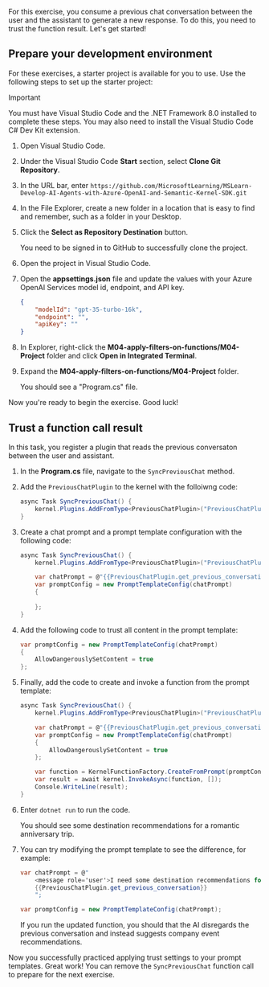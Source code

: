 For this exercise, you consume a previous chat conversation between the user and the assistant to generate a new response. To do this, you need to trust the function result. Let's get started!

## Prepare your development environment

For these exercises, a starter project is available for you to use. Use the following steps to set up the starter project:

> [!IMPORTANT]
> You must have Visual Studio Code and the .NET Framework 8.0 installed to complete these steps. 
> You may also need to install the Visual Studio Code C# Dev Kit extension.

1. Open Visual Studio Code.

1. Under the Visual Studio Code **Start** section, select **Clone Git Repository**.

1. In the URL bar, enter `https://github.com/MicrosoftLearning/MSLearn-Develop-AI-Agents-with-Azure-OpenAI-and-Semantic-Kernel-SDK.git`

1. In the File Explorer, create a new folder in a location that is easy to find and remember, such as a folder in your Desktop.

1. Click the **Select as Repository Destination** button.

    You need to be signed in to GitHub to successfully clone the project.

1. Open the project in Visual Studio Code.

1. Open the **appsettings.json** file and update the values with your Azure OpenAI Services model id, endpoint, and API key.

    ```json
    {
        "modelId": "gpt-35-turbo-16k",
        "endpoint": "",
        "apiKey": ""
    }
    ```

1. In Explorer, right-click the **M04-apply-filters-on-functions/M04-Project** folder and click **Open in Integrated Terminal**.

1. Expand the **M04-apply-filters-on-functions/M04-Project** folder.

    You should see a "Program.cs" file.

Now you're ready to begin the exercise. Good luck!

## Trust a function call result

In this task, you register a plugin that reads the previous conversaton between the user and assistant. 

1. In the **Program.cs** file, navigate to the `SyncPreviousChat` method.

1. Add the `PreviousChatPlugin` to the kernel with the folloiwng code:

    ```c#
    async Task SyncPreviousChat() {
        kernel.Plugins.AddFromType<PreviousChatPlugin>("PreviousChatPlugin");
    }
    ```

1. Create a chat prompt and a prompt template configuration with the following code:    

    ```c#
    async Task SyncPreviousChat() {
        kernel.Plugins.AddFromType<PreviousChatPlugin>("PreviousChatPlugin");

        var chatPrompt = @"{{PreviousChatPlugin.get_previous_conversation}}";
        var promptConfig = new PromptTemplateConfig(chatPrompt)
        {
            
        };
    }
    ```

1. Add the following code to trust all content in the prompt template:

    ```c#
    var promptConfig = new PromptTemplateConfig(chatPrompt)
    {
        AllowDangerouslySetContent = true
    };
    ```

1. Finally, add the code to create and invoke a function from the prompt template:

    ```c#
    async Task SyncPreviousChat() {
        kernel.Plugins.AddFromType<PreviousChatPlugin>("PreviousChatPlugin");

        var chatPrompt = @"{{PreviousChatPlugin.get_previous_conversation}}";
        var promptConfig = new PromptTemplateConfig(chatPrompt)
        {
            AllowDangerouslySetContent = true
        };

        var function = KernelFunctionFactory.CreateFromPrompt(promptConfig);
        var result = await kernel.InvokeAsync(function, []);
        Console.WriteLine(result);
    }
    ```

1. Enter `dotnet run` to run the code.

    You should see some destination recommendations for a romantic anniversary trip.

1. You can try modifying the prompt template to see the difference, for example:

    ```c#
    var chatPrompt = @"
        <message role='user'>I need some destination recommendations for a company event. Our budget is $21,000</message>
        {{PreviousChatPlugin.get_previous_conversation}}
        ";

    var promptConfig = new PromptTemplateConfig(chatPrompt);
    ```

    If you run the updated function, you should that the AI disregards the previous conversation and instead suggests company event recommendations.

Now you successfully practiced applying trust settings to your prompt templates. Great work! You can remove the `SyncPreviousChat` function call to prepare for the next exercise.
